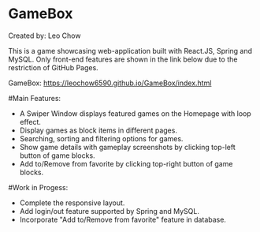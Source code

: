 # GameBox

Created by: Leo Chow

This is a game showcasing web-application built with React.JS, Spring and MySQL. Only front-end features are shown in the link below due to the restriction of GitHub Pages.

GameBox: https://leochow6590.github.io/GameBox/index.html

#Main Features:
- A Swiper Window displays featured games on the Homepage with loop effect.
- Display games as block items in different pages.
- Searching, sorting and filtering options for games.
- Show game details with gameplay screenshots by clicking top-left button of game blocks.
- Add to/Remove from favorite by clicking top-right button of game blocks.

#Work in Progess:
- Complete the responsive layout.
- Add login/out feature supported by Spring and MySQL.
- Incorporate "Add to/Remove from favorite" feature in database.

